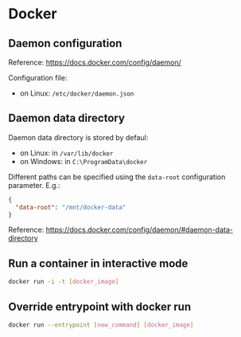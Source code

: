 # Docker

## Daemon configuration

Reference: https://docs.docker.com/config/daemon/

Configuration file:
- on Linux: `/etc/docker/daemon.json`

## Daemon data directory

Daemon data directory is stored by defaul:
- on Linux: in `/var/lib/docker`
- on Windows: in `C:\ProgramData\docker`

Different paths can be specified using the `data-root` configuration parameter. E.g.:

```json
{
  "data-root": "/mnt/docker-data"
}
```

Reference: https://docs.docker.com/config/daemon/#daemon-data-directory

## Run a container in interactive mode

```sh
docker run -i -t [docker_image]
```

## Override entrypoint with docker run

```sh
docker run --entrypoint [new_command] [docker_image]
```
